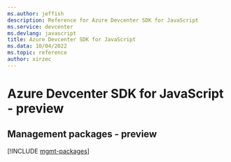 ```yaml
---
ms.author: jeffish
description: Reference for Azure Devcenter SDK for JavaScript
ms.service: devcenter
ms.devlang: javascript
title: Azure Devcenter SDK for JavaScript
ms.data: 10/04/2022
ms.topic: reference
author: xirzec
---
```

# Azure Devcenter SDK for JavaScript - preview

## Management packages - preview
[!INCLUDE [mgmt-packages](devcenter-mgmt-index.md)]